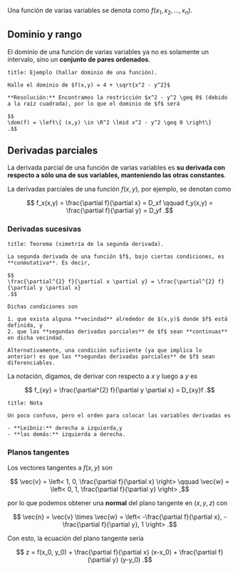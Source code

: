 Una función de varias variables se denota como $f(x_1,x_2,\ldots,x_n)$.

## Dominio y rango

El dominio de una función de varias variables ya no es solamente un intervalo, sino un **conjunto de pares ordenados**.

```ad-example
title: Ejemplo (hallar dominio de una función).

Halle el dominio de $f(x,y) = 4 + \sqrt{x^2 - y^2}$

**Resolución:** Encontramos la restricción $x^2 - y^2 \geq 0$ (debido a la raíz cuadrada), por lo que el dominio de $f$ será

$$
\dom(f) = \left\{ (x,y) \in \R^2 \lmid x^2 - y^2 \geq 0 \right\}
.$$

```

## Derivadas parciales

La derivada parcial de una función de varias variables es **su derivada con respecto a sólo una de sus variables, manteniendo las otras constantes**.

La derivadas parciales de una función $f(x,y)$, por ejemplo, se denotan como

$$
f_x(x,y) = \frac{\partial f}{\partial x} = D_xf \qquad f_y(x,y) = \frac{\partial f}{\partial y} = D_yf
.$$

### Derivadas sucesivas

```ad-theorem
title: Teorema (simetría de la segunda derivada).

La segunda derivada de una función $f$, bajo ciertas condiciones, es **conmutativa**. Es decir,

$$
\frac{\partial^{2} f}{\partial x \partial y} = \frac{\partial^{2} f}{\partial y \partial x} 
.$$

Dichas condiciones son

1. que exista alguna **vecindad** alrededor de $(x,y)$ donde $f$ está definida, y
2. que las **segundas derivadas parciales** de $f$ sean **continuas** en dicha vecindad.

Alternativamente, una condición suficiente (ya que implica lo anterior) es que las **segundas derivadas parciales** de $f$ sean diferenciables.

```

La notación, digamos, de derivar con respecto a $x$ y luego a $y$ es

$$
f_{xy} = \frac{\partial^{2} f}{\partial y \partial x} = D_{xy}f
.$$

```ad-note
title: Nota

Un poco confuso, pero el orden para colocar las variables derivadas es

- **Leibniz:** derecha a izquierda,y 
- **las demás:** izquierda a derecha.

```

### Planos tangentes

Los vectores tangentes a $f(x,y)$ son

$$
\vec{v} = \left< 1, 0, \frac{\partial f}{\partial x}  \right> \qquad \vec{w} = \left< 0, 1, \frac{\partial f}{\partial y}  \right>
,$$

por lo que podemos obtener una **normal** del plano tangente en $(x,y,z)$ con

$$
\vec{n} = \vec{v} \times \vec{w} = \left< -\frac{\partial f}{\partial x}, -\frac{\partial f}{\partial y}, 1 \right> 
.$$

Con esto, la ecuación del plano tangente sería

$$
z = f(x_0, y_0) + \frac{\partial f}{\partial x} (x-x_0) + \frac{\partial f}{\partial y} (y-y_0)
.$$
